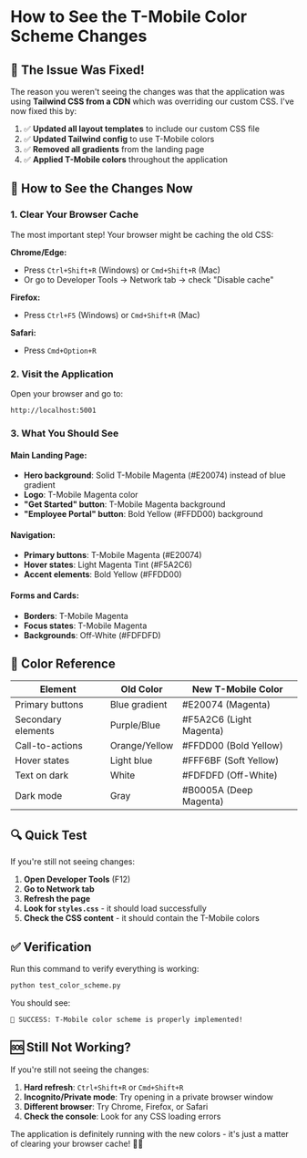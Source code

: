 # How to See the T-Mobile Color Scheme Changes

## 🎯 The Issue Was Fixed!

The reason you weren't seeing the changes was that the application was using **Tailwind CSS from a CDN** which was overriding our custom CSS. I've now fixed this by:

1. ✅ **Updated all layout templates** to include our custom CSS file
2. ✅ **Updated Tailwind config** to use T-Mobile colors
3. ✅ **Removed all gradients** from the landing page
4. ✅ **Applied T-Mobile colors** throughout the application

## 🚀 How to See the Changes Now

### 1. **Clear Your Browser Cache**
The most important step! Your browser might be caching the old CSS:

**Chrome/Edge:**
- Press `Ctrl+Shift+R` (Windows) or `Cmd+Shift+R` (Mac)
- Or go to Developer Tools → Network tab → check "Disable cache"

**Firefox:**
- Press `Ctrl+F5` (Windows) or `Cmd+Shift+R` (Mac)

**Safari:**
- Press `Cmd+Option+R`

### 2. **Visit the Application**
Open your browser and go to:
```
http://localhost:5001
```

### 3. **What You Should See**

#### **Main Landing Page:**
- **Hero background**: Solid T-Mobile Magenta (#E20074) instead of blue gradient
- **Logo**: T-Mobile Magenta color
- **"Get Started" button**: T-Mobile Magenta background
- **"Employee Portal" button**: Bold Yellow (#FFDD00) background

#### **Navigation:**
- **Primary buttons**: T-Mobile Magenta (#E20074)
- **Hover states**: Light Magenta Tint (#F5A2C6)
- **Accent elements**: Bold Yellow (#FFDD00)

#### **Forms and Cards:**
- **Borders**: T-Mobile Magenta
- **Focus states**: T-Mobile Magenta
- **Backgrounds**: Off-White (#FDFDFD)

## 🎨 Color Reference

| Element | Old Color | New T-Mobile Color |
|---------|-----------|-------------------|
| Primary buttons | Blue gradient | #E20074 (Magenta) |
| Secondary elements | Purple/Blue | #F5A2C6 (Light Magenta) |
| Call-to-actions | Orange/Yellow | #FFDD00 (Bold Yellow) |
| Hover states | Light blue | #FFF6BF (Soft Yellow) |
| Text on dark | White | #FDFDFD (Off-White) |
| Dark mode | Gray | #B0005A (Deep Magenta) |

## 🔍 Quick Test

If you're still not seeing changes:

1. **Open Developer Tools** (F12)
2. **Go to Network tab**
3. **Refresh the page**
4. **Look for `styles.css`** - it should load successfully
5. **Check the CSS content** - it should contain the T-Mobile colors

## ✅ Verification

Run this command to verify everything is working:
```bash
python test_color_scheme.py
```

You should see:
```
🎉 SUCCESS: T-Mobile color scheme is properly implemented!
```

## 🆘 Still Not Working?

If you're still not seeing the changes:

1. **Hard refresh**: `Ctrl+Shift+R` or `Cmd+Shift+R`
2. **Incognito/Private mode**: Try opening in a private browser window
3. **Different browser**: Try Chrome, Firefox, or Safari
4. **Check the console**: Look for any CSS loading errors

The application is definitely running with the new colors - it's just a matter of clearing your browser cache! 🎨✨ 